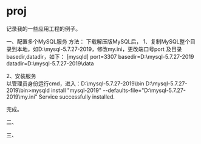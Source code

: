 # proj
记录我的一些应用工程的例子。


一、配置多个MySQL服务
方法：
下载解压版MySQL后，
1、复制MySQL整个目录到本地，如D:\mysql-5.7.27-2019，修改my.ini，更改端口号port 及目录basedir,datadir，如下：
[mysqld]
port=3307
basedir=D:\mysql-5.7.27-2019
datadir=D:\mysql-5.7.27-2019\data

2、安装服务<br>
以管理员身份运行cmd，进入：D:\mysql-5.7.27-2019\bin
D:\mysql-5.7.27-2019\bin>mysqld install "mysql-2019" --defaults-file="D:\mysql-5.7.27-2019\my.ini"
Service successfully installed.

完成。

二、


三、
